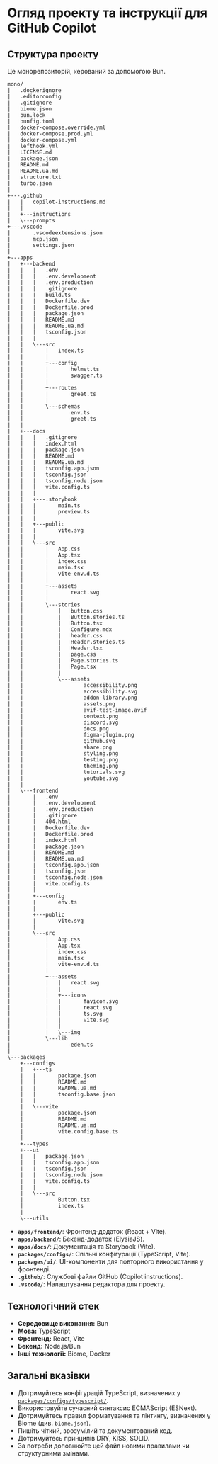 # Огляд проекту та інструкції для GitHub Copilot

## Структура проекту

Це монорепозиторій, керований за допомогою Bun.

```plaintext
mono/
|   .dockerignore
|   .editorconfig
|   .gitignore
|   biome.json
|   bun.lock
|   bunfig.toml
|   docker-compose.override.yml
|   docker-compose.prod.yml
|   docker-compose.yml
|   lefthook.yml
|   LICENSE.md
|   package.json
|   README.md
|   README.ua.md
|   structure.txt
|   turbo.json
|
+---.github
|   |   copilot-instructions.md
|   |
|   +---instructions
|   \---prompts
+---.vscode
|       .vscodeextensions.json
|       mcp.json
|       settings.json
|
+---apps
|   +---backend
|   |   |   .env
|   |   |   .env.development
|   |   |   .env.production
|   |   |   .gitignore
|   |   |   build.ts
|   |   |   Dockerfile.dev
|   |   |   Dockerfile.prod
|   |   |   package.json
|   |   |   README.md
|   |   |   README.ua.md
|   |   |   tsconfig.json
|   |   |
|   |   \---src
|   |       |   index.ts
|   |       |
|   |       +---config
|   |       |       helmet.ts
|   |       |       swagger.ts
|   |       |
|   |       +---routes
|   |       |       greet.ts
|   |       |
|   |       \---schemas
|   |               env.ts
|   |               greet.ts
|   |
|   +---docs
|   |   |   .gitignore
|   |   |   index.html
|   |   |   package.json
|   |   |   README.md
|   |   |   README.ua.md
|   |   |   tsconfig.app.json
|   |   |   tsconfig.json
|   |   |   tsconfig.node.json
|   |   |   vite.config.ts
|   |   |
|   |   +---.storybook
|   |   |       main.ts
|   |   |       preview.ts
|   |   |
|   |   +---public
|   |   |       vite.svg
|   |   |
|   |   \---src
|   |       |   App.css
|   |       |   App.tsx
|   |       |   index.css
|   |       |   main.tsx
|   |       |   vite-env.d.ts
|   |       |
|   |       +---assets
|   |       |       react.svg
|   |       |
|   |       \---stories
|   |           |   button.css
|   |           |   Button.stories.ts
|   |           |   Button.tsx
|   |           |   Configure.mdx
|   |           |   header.css
|   |           |   Header.stories.ts
|   |           |   Header.tsx
|   |           |   page.css
|   |           |   Page.stories.ts
|   |           |   Page.tsx
|   |           |
|   |           \---assets
|   |                   accessibility.png
|   |                   accessibility.svg
|   |                   addon-library.png
|   |                   assets.png
|   |                   avif-test-image.avif
|   |                   context.png
|   |                   discord.svg
|   |                   docs.png
|   |                   figma-plugin.png
|   |                   github.svg
|   |                   share.png
|   |                   styling.png
|   |                   testing.png
|   |                   theming.png
|   |                   tutorials.svg
|   |                   youtube.svg
|   |
|   \---frontend
|       |   .env
|       |   .env.development
|       |   .env.production
|       |   .gitignore
|       |   404.html
|       |   Dockerfile.dev
|       |   Dockerfile.prod
|       |   index.html
|       |   package.json
|       |   README.md
|       |   README.ua.md
|       |   tsconfig.app.json
|       |   tsconfig.json
|       |   tsconfig.node.json
|       |   vite.config.ts
|       |
|       +---config
|       |       env.ts
|       |
|       +---public
|       |       vite.svg
|       |
|       \---src
|           |   App.css
|           |   App.tsx
|           |   index.css
|           |   main.tsx
|           |   vite-env.d.ts
|           |
|           +---assets
|           |   |   react.svg
|           |   |
|           |   +---icons
|           |   |       favicon.svg
|           |   |       react.svg
|           |   |       ts.svg
|           |   |       vite.svg
|           |   |
|           |   \---img
|           \---lib
|                   eden.ts
|
\---packages
    +---configs
    |   +---ts
    |   |       package.json
    |   |       README.md
    |   |       README.ua.md
    |   |       tsconfig.base.json
    |   |
    |   \---vite
    |           package.json
    |           README.md
    |           README.ua.md
    |           vite.config.base.ts
    |
    +---types
    +---ui
    |   |   package.json
    |   |   tsconfig.app.json
    |   |   tsconfig.json
    |   |   tsconfig.node.json
    |   |   vite.config.ts
    |   |
    |   \---src
    |           Button.tsx
    |           index.ts
    |
    \---utils
```

* **`apps/frontend/`**: Фронтенд-додаток (React + Vite).
* **`apps/backend/`**: Бекенд-додаток (ElysiaJS).
* **`apps/docs/`**: Документація та Storybook (Vite).
* **`packages/configs/`**: Спільні конфігурації (TypeScript, Vite).
* **`packages/ui/`**: UI-компоненти для повторного використання у фронтенді.
* **`.github/`**: Службові файли GitHub (Copilot instructions).
* **`.vscode/`**: Налаштування редактора для проекту.

## Технологічний стек

* **Середовище виконання:** Bun
* **Мова:** TypeScript
* **Фронтенд:** React, Vite
* **Бекенд:** Node.js/Bun
* **Інші технології:** Biome, Docker

## Загальні вказівки

* Дотримуйтесь конфігурацій TypeScript, визначених у [`packages/configs/typescript/`](h:\Fullstack\My\Bun\mono\packages\configs\typescript).
* Використовуйте сучасний синтаксис ECMAScript (ESNext).
* Дотримуйтесь правил форматування та лінтингу, визначених у Biome (див. `biome.json`).
* Пишіть чіткий, зрозумілий та документований код.
* Дотримуйтесь принципів DRY, KISS, SOLID.
* За потреби доповнюйте цей файл новими правилами чи структурними змінами.
